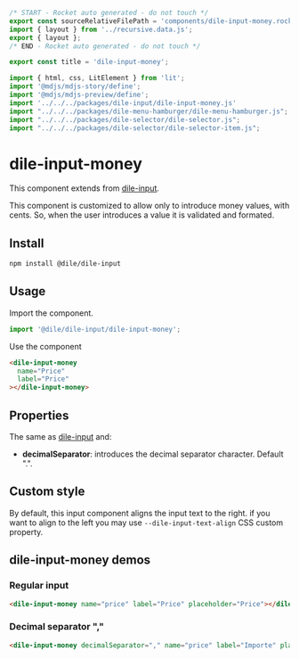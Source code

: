 ```js server
/* START - Rocket auto generated - do not touch */
export const sourceRelativeFilePath = 'components/dile-input-money.rocket.md';
import { layout } from '../recursive.data.js';
export { layout };
/* END - Rocket auto generated - do not touch */

export const title = 'dile-input-money';
```

```js script
import { html, css, LitElement } from 'lit'; 
import '@mdjs/mdjs-story/define';
import '@mdjs/mdjs-preview/define';
import '../../../packages/dile-input/dile-input-money.js'
import "../../../packages/dile-menu-hamburger/dile-menu-hamburger.js";
import "../../../packages/dile-selector/dile-selector.js";
import "../../../packages/dile-selector/dile-selector-item.js";
```

# dile-input-money

This component extends from [dile-input](/components/dile-input).

This component is customized to allow only to introduce money values, with cents. So, when the user introduces a value it is validated and formated.

## Install

```bash
npm install @dile/dile-input
```

## Usage

Import the component.

```javascript
import '@dile/dile-input/dile-input-money';
```

Use the component

```html
<dile-input-money
  name="Price"
  label="Price"
></dile-input-money>
```

## Properties

The same as [dile-input](/components/dile-input) and:

- **decimalSeparator**: introduces the decimal separator character. Default ".".

## Custom style

By default, this input component aligns the input text to the right. if you want to align to the left you may use ```--dile-input-text-align``` CSS custom property.

## dile-input-money demos

### Regular input

```html preview-story
<dile-input-money name="price" label="Price" placeholder="Price"></dile-input-money>
```

### Decimal separator ","

```html preview-story
<dile-input-money decimalSeparator="," name="price" label="Importe" placeholder="Introduce el importe" disableAutocomplete></dile-input-money>
```